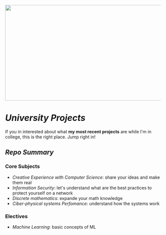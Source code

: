 [<img src="https://miro.medium.com/v2/resize:fit:638/1*iND_uCSZM-UMdl5v5XxijA.png" height="310" width="1000"/>](puc.png)

# *University Projects*
If you in interested about what **my most recent projects** are while I'm in college, this is the right place. Jump right in!

## *Repo Summary*
### Core Subjects
- *Creative Experience with Computer Science*: share your ideas and make them real 
- *Information Security*: let's understand what are the best practices to protect yourself on a network
- *Discrete mathematics*: expande your math knowledge
- *Ciber-physical systems Perfomance*: understand how the systems work 
### Electives
 - *Machine Learning*: basic concepts of ML

